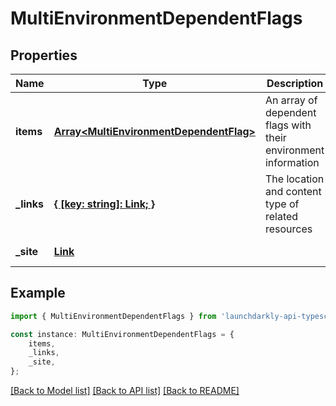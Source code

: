 # MultiEnvironmentDependentFlags


## Properties

Name | Type | Description | Notes
------------ | ------------- | ------------- | -------------
**items** | [**Array&lt;MultiEnvironmentDependentFlag&gt;**](MultiEnvironmentDependentFlag.md) | An array of dependent flags with their environment information | [default to undefined]
**_links** | [**{ [key: string]: Link; }**](Link.md) | The location and content type of related resources | [default to undefined]
**_site** | [**Link**](Link.md) |  | [default to undefined]

## Example

```typescript
import { MultiEnvironmentDependentFlags } from 'launchdarkly-api-typescript';

const instance: MultiEnvironmentDependentFlags = {
    items,
    _links,
    _site,
};
```

[[Back to Model list]](../README.md#documentation-for-models) [[Back to API list]](../README.md#documentation-for-api-endpoints) [[Back to README]](../README.md)
